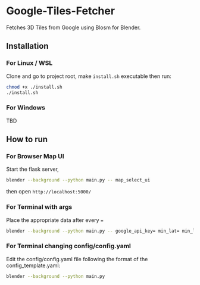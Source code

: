 # Google-Tiles-Fetcher

Fetches 3D Tiles from Google using Blosm for Blender.

## Installation

### For Linux / WSL

Clone and go to project root, make `install.sh` executable then run:

```bash
chmod +x ./install.sh
./install.sh
```

### For Windows

TBD

## How to run

### For Browser Map UI

Start the flask server,

```bash
blender --background --python main.py -- map_select_ui  
```

then open `http://localhost:5000/`

### For Terminal with args

Place the appropriate data after every `=`

```bash
blender --background --python main.py -- google_api_key= min_lat= min_lon= max_lat= max_lon= base_name=
```

### For Terminal changing config/config.yaml

Edit the config/config.yaml file following the format of the config_template.yaml:

```bash
blender --background --python main.py
```

